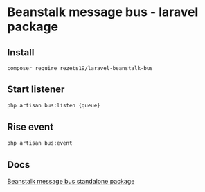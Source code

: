 # Beanstalk message bus - laravel package

## Install 
``composer require rezets19/laravel-beanstalk-bus``

## Start listener
```sh  
php artisan bus:listen {queue}
```

## Rise event
```sh
php artisan bus:event
```

## Docs
[Beanstalk message bus standalone package](https://github.com/rezets19/beanstalk-bus)
